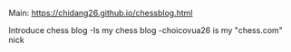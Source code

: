 Main:
https://chidang26.github.io/chessblog.html
<script async src="https://pagead2.googlesyndication.com/pagead/js/adsbygoogle.js?client=ca-pub-9930877452644358"
crossorigin="anonymous"></script>

Introduce chess blog
-Is my chess blog
-choicovua26 is my "chess.com" nick
